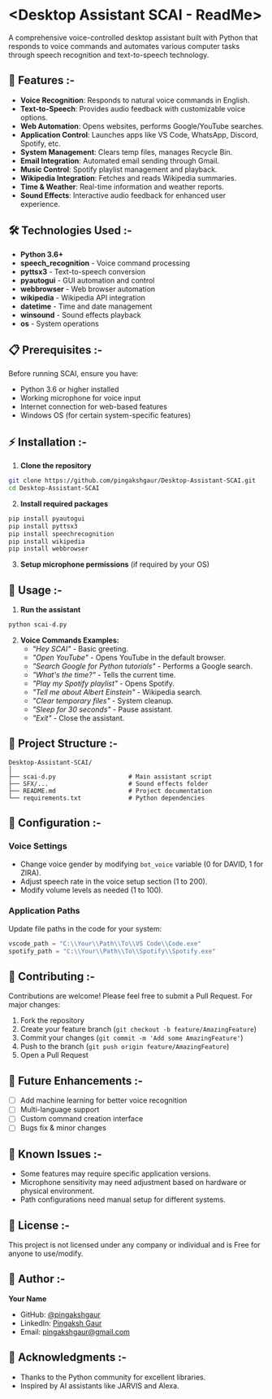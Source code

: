 # <Desktop Assistant SCAI - ReadMe>
A comprehensive voice-controlled desktop assistant built with Python that responds to voice commands and automates various computer tasks through speech recognition and text-to-speech technology.

## 🚀 Features :-

- **Voice Recognition**: Responds to natural voice commands in English.
- **Text-to-Speech**: Provides audio feedback with customizable voice options.
- **Web Automation**: Opens websites, performs Google/YouTube searches.
- **Application Control**: Launches apps like VS Code, WhatsApp, Discord, Spotify, etc.
- **System Management**: Clears temp files, manages Recycle Bin.
- **Email Integration**: Automated email sending through Gmail.
- **Music Control**: Spotify playlist management and playback.
- **Wikipedia Integration**: Fetches and reads Wikipedia summaries.
- **Time & Weather**: Real-time information and weather reports.
- **Sound Effects**: Interactive audio feedback for enhanced user experience.

## 🛠️ Technologies Used :-

- **Python 3.6+**
- **speech_recognition** - Voice command processing
- **pyttsx3** - Text-to-speech conversion
- **pyautogui** - GUI automation and control
- **webbrowser** - Web browser automation
- **wikipedia** - Wikipedia API integration
- **datetime** - Time and date management
- **winsound** - Sound effects playback
- **os** - System operations

## 📋 Prerequisites :-

Before running SCAI, ensure you have:
- Python 3.6 or higher installed
- Working microphone for voice input
- Internet connection for web-based features
- Windows OS (for certain system-specific features)

## ⚡ Installation :-

1. **Clone the repository**
```bash
git clone https://github.com/pingakshgaur/Desktop-Assistant-SCAI.git
cd Desktop-Assistant-SCAI
```

2. **Install required packages**
```bash
pip install pyautogui
pip install pyttsx3
pip install speechrecognition
pip install wikipedia
pip install webbrowser
```

3. **Setup microphone permissions** (if required by your OS)

## 🎯 Usage :-

1. **Run the assistant**
```bash
python scai-d.py
```

2. **Voice Commands Examples:**
   - _"Hey SCAI"_ - Basic greeting.
   - _"Open YouTube"_ - Opens YouTube in the default browser.
   - _"Search Google for Python tutorials"_ - Performs a Google search.
   - _"What's the time?"_ - Tells the current time.
   - _"Play my Spotify playlist"_ - Opens Spotify.
   - _"Tell me about Albert Einstein"_ - Wikipedia search.
   - _"Clear temporary files"_ - System cleanup.
   - _"Sleep for 30 seconds"_ - Pause assistant.
   - _"Exit"_ - Close the assistant.

## 📁 Project Structure :-

```
Desktop-Assistant-SCAI/
│
├── scai-d.py                    # Main assistant script
├── SFX/...                      # Sound effects folder
├── README.md                    # Project documentation
└── requirements.txt             # Python dependencies
```

## 🔧 Configuration :-

### Voice Settings
- Change voice gender by modifying `bot_voice` variable (0 for DAVID, 1 for ZIRA).
- Adjust speech rate in the voice setup section (1 to 200).
- Modify volume levels as needed (1 to 100).

### Application Paths
Update file paths in the code for your system:
```python
vscode_path = "C:\\Your\\Path\\To\\VS Code\\Code.exe"
spotify_path = "C:\\Your\\Path\\To\\Spotify\\Spotify.exe"
```

## 🤝 Contributing :-

Contributions are welcome!
Please feel free to submit a Pull Request.
For major changes:
  1. Fork the repository
  2. Create your feature branch (`git checkout -b feature/AmazingFeature`)
  3. Commit your changes (`git commit -m 'Add some AmazingFeature'`)
  4. Push to the branch (`git push origin feature/AmazingFeature`)
  5. Open a Pull Request

## 📝 Future Enhancements :-

- [ ] Add machine learning for better voice recognition
- [ ] Multi-language support
- [ ] Custom command creation interface
- [ ] Bugs fix & minor changes

## 🐛 Known Issues :-

- Some features may require specific application versions.
- Microphone sensitivity may need adjustment based on hardware or physical environment.
- Path configurations need manual setup for different systems.

## 📄 License :-

This project is not licensed under any company or individual and is Free for anyone to use/modify.

## 👤 Author :-

**Your Name**
- GitHub: [@pingakshgaur](https://github.com/pingakshgaur)
- LinkedIn: [Pingaksh Gaur](https://linkedin.com/in/pingakshgaur)
- Email: pingakshgaur@gmail.com

## 🙏 Acknowledgments :-

- Thanks to the Python community for excellent libraries.
- Inspired by AI assistants like JARVIS and Alexa.

